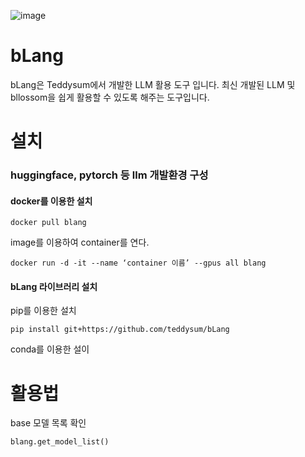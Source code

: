 ![image](https://github.com/user-attachments/assets/2213be67-64de-4e52-b800-21ac286b467c)

# bLang

bLang은 Teddysum에서 개발한 LLM 활용 도구 입니다.
최신 개발된 LLM 및 bllossom을 쉽게 활용할 수 있도록 해주는 도구입니다.

# 설치

### huggingface, pytorch 등 llm 개발환경 구성
#### docker를 이용한 설치
   ```
   docker pull blang
   ```

image를 이용하여 container를 연다. 

   ```
   docker run -d -it --name ‘container 이름’ --gpus all blang
   ```

#### bLang 라이브러리 설치
pip를 이용한 설치
```
pip install git+https://github.com/teddysum/bLang
```

conda를 이용한 설이


# 활용법

base 모델 목록 확인
```
blang.get_model_list()
```
